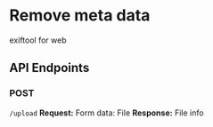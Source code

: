 # Remove meta data

exiftool for web

## API Endpoints

### POST

`/upload`
**Request:** Form data: File
**Response:** File info
